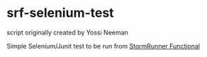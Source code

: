 # srf-selenium-test
script originally created by Yossi Neeman

Simple Selenium/Junit test to be run from [StormRunner Functional](https://software.microfocus.com/en-us/products/functional-testing-as-a-service/overview)

